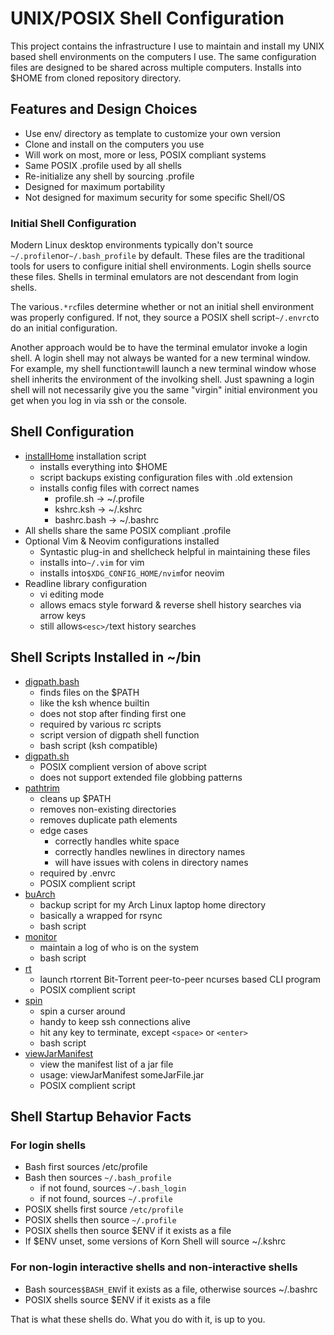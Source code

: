# UNIX/POSIX Shell Configuration

This project contains the infrastructure I use to
maintain and install my UNIX based shell environments
on the computers I use.  The same configuration files are
designed to be shared across multiple computers. Installs
into $HOME from cloned repository directory.

## Features and Design Choices

* Use env/ directory as template to customize your own version
* Clone and install on the computers you use
* Will work on most, more or less, POSIX compliant systems
* Same POSIX .profile used by all shells
* Re-initialize any shell by sourcing .profile
* Designed for maximum portability
* Not designed for maximum security for some specific Shell/OS

### Initial Shell Configuration

Modern Linux desktop environments typically don't source
`~/.profile`nor`~/.bash_profile` by default.  These files
are the traditional tools for users to configure initial
shell environments.  Login shells source these files.  Shells
in terminal emulators are not descendant from login shells.

The various`.*rc`files determine whether or not an initial shell
environment was properly configured.  If not, they source
a POSIX shell script`~/.envrc`to do an initial configuration.

Another approach would be to have the terminal emulator invoke
a login shell.  A login shell may not always be wanted for a new
terminal window.  For example, my shell function`tm`will launch
a new terminal window whose shell inherits the environment of
the involking shell.  Just spawning a login shell will not
necessarily give you the same "virgin" initial environment you
get when you log in via ssh or the console.

## Shell Configuration

* [installHome](installHome) installation script
  * installs everything into $HOME
  * script backups existing configuration files with .old extension
  * installs config files with correct names
    * profile.sh -> ~/.profile
    * kshrc.ksh -> ~/.kshrc
    * bashrc.bash -> ~/.bashrc
* All shells share the same POSIX compliant .profile
* Optional Vim & Neovim configurations installed
  * Syntastic plug-in and shellcheck helpful in maintaining these files
  * installs into`~/.vim` for vim
  * installs into`$XDG_CONFIG_HOME/nvim`for neovim
* Readline library configuration
  * vi editing mode
  * allows emacs style forward & reverse shell history searches via arrow keys
  * still allows`<esc>/`text history searches

## Shell Scripts Installed in ~/bin

* [digpath.bash](bin/digpath.bash)
  * finds files on the $PATH
  * like the ksh whence builtin
  * does not stop after finding first one
  * required by various rc scripts
  * script version of digpath shell function
  * bash script (ksh compatible)
* [digpath.sh](bin/digpath.sh)
  * POSIX complient version of above script
  * does not support extended file globbing patterns
* [pathtrim](bin/pathtrim)
  * cleans up $PATH
  * removes non-existing directories
  * removes duplicate path elements
  * edge cases
    * correctly handles white space
    * correctly handles newlines in directory names
    * will have issues with colens in directory names
  * required by .envrc
  * POSIX complient script
* [buArch](bin/buArch)
  * backup script for my Arch Linux laptop home directory
  * basically a wrapped for rsync
  * bash script
* [monitor](bin/monitor)
  * maintain a log of who is on the system
  * bash script
* [rt](bin/rt)
  * launch rtorrent Bit-Torrent peer-to-peer ncurses based CLI program
  * POSIX complient script
* [spin](bin/spin)
  * spin a curser around
  * handy to keep ssh connections alive
  * hit any key to terminate, except `<space>` or `<enter>`
  * bash script
* [viewJarManifest](bin/viewJarManifest)
  * view the manifest list of a jar file
  * usage: viewJarManifest someJarFile.jar
  * POSIX complient script

## Shell Startup Behavior Facts

### For login shells

* Bash first sources /etc/profile
* Bash then sources `~/.bash_profile`
  * if not found, sources `~/.bash_login`
  * if not found, sources `~/.profile`
* POSIX shells first source `/etc/profile`
* POSIX shells then source `~/.profile`
* POSIX shells then source $ENV if it exists as a file
* If $ENV unset, some versions of Korn Shell will source ~/.kshrc

### For non-login interactive shells and non-interactive shells

* Bash sources`$BASH_ENV`if it exists as a file, otherwise sources ~/.bashrc
* POSIX shells source $ENV if it exists as a file

That is what these shells do.  What you do with it, is up to you.
